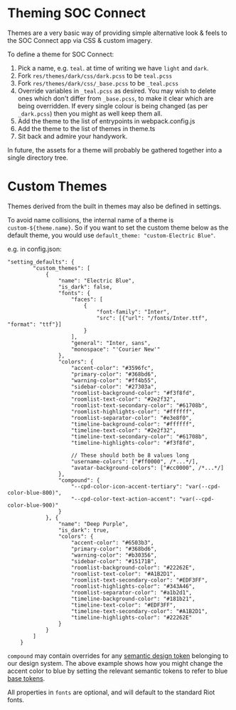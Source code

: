 # Theming SOC Connect

Themes are a very basic way of providing simple alternative look & feels to the
SOC Connect app via CSS & custom imagery.

To define a theme for SOC Connect:

1.  Pick a name, e.g. `teal`. at time of writing we have `light` and `dark`.
2.  Fork `res/themes/dark/css/dark.pcss` to be `teal.pcss`
3.  Fork `res/themes/dark/css/_base.pcss` to be `_teal.pcss`
4.  Override variables in `_teal.pcss` as desired. You may wish to delete ones
    which don't differ from `_base.pcss`, to make it clear which are being
    overridden. If every single colour is being changed (as per `_dark.pcss`)
    then you might as well keep them all.
5.  Add the theme to the list of entrypoints in webpack.config.js
6.  Add the theme to the list of themes in theme.ts
7.  Sit back and admire your handywork.

In future, the assets for a theme will probably be gathered together into a
single directory tree.

# Custom Themes

Themes derived from the built in themes may also be defined in settings.

To avoid name collisions, the internal name of a theme is
`custom-${theme.name}`. So if you want to set the custom theme below as the
default theme, you would use `default_theme: "custom-Electric Blue"`.

e.g. in config.json:

```json5
"setting_defaults": {
        "custom_themes": [
            {
                "name": "Electric Blue",
                "is_dark": false,
                "fonts": {
                    "faces": [
                        {
                            "font-family": "Inter",
                            "src": [{"url": "/fonts/Inter.ttf", "format": "ttf"}]
                        }
                    ],
                    "general": "Inter, sans",
                    "monospace": "'Courier New'"
                },
                "colors": {
                    "accent-color": "#3596fc",
                    "primary-color": "#368bd6",
                    "warning-color": "#ff4b55",
                    "sidebar-color": "#27303a",
                    "roomlist-background-color": "#f3f8fd",
                    "roomlist-text-color": "#2e2f32",
                    "roomlist-text-secondary-color": "#61708b",
                    "roomlist-highlights-color": "#ffffff",
                    "roomlist-separator-color": "#e3e8f0",
                    "timeline-background-color": "#ffffff",
                    "timeline-text-color": "#2e2f32",
                    "timeline-text-secondary-color": "#61708b",
                    "timeline-highlights-color": "#f3f8fd",

                    // These should both be 8 values long
                    "username-colors": ["#ff0000", /*...*/],
                    "avatar-background-colors": ["#cc0000", /*...*/]
                },
                "compound": {
                    "--cpd-color-icon-accent-tertiary": "var(--cpd-color-blue-800)",
                    "--cpd-color-text-action-accent": "var(--cpd-color-blue-900)"
                }
            }, {
                "name": "Deep Purple",
                "is_dark": true,
                "colors": {
                    "accent-color": "#6503b3",
                    "primary-color": "#368bd6",
                    "warning-color": "#b30356",
                    "sidebar-color": "#15171B",
                    "roomlist-background-color": "#22262E",
                    "roomlist-text-color": "#A1B2D1",
                    "roomlist-text-secondary-color": "#EDF3FF",
                    "roomlist-highlights-color": "#343A46",
                    "roomlist-separator-color": "#a1b2d1",
                    "timeline-background-color": "#181b21",
                    "timeline-text-color": "#EDF3FF",
                    "timeline-text-secondary-color": "#A1B2D1",
                    "timeline-highlights-color": "#22262E"
                }
            }
        ]
    }
```

`compound` may contain overrides for any [semantic design token](https://compound.element.io/?path=/docs/tokens-semantic-colors--docs) belonging to our design system. The above example shows how you might change the accent color to blue by setting the relevant semantic tokens to refer to blue [base tokens](https://compound.element.io/?path=/docs/tokens-color-palettes--docs).

All properties in `fonts` are optional, and will default to the standard Riot fonts.
